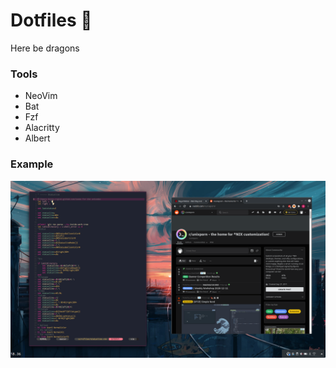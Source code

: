# Dotfiles 🎁

Here be dragons

### Tools

- NeoVim
- Bat
- Fzf
- Alacritty
- Albert

### Example

![Pic](unixpr_3.png)
